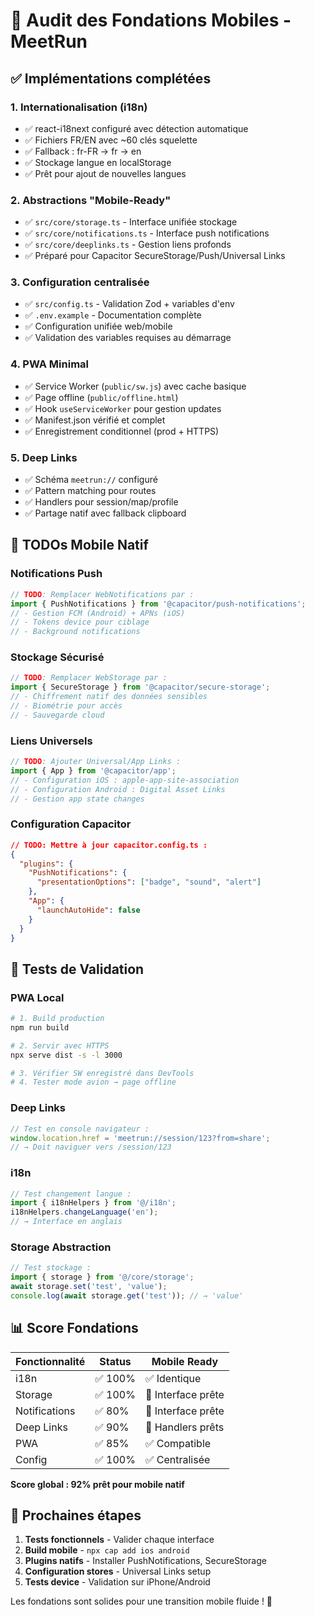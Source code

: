 # 📱 Audit des Fondations Mobiles - MeetRun

## ✅ Implémentations complétées

### 1. Internationalisation (i18n)
- ✅ react-i18next configuré avec détection automatique
- ✅ Fichiers FR/EN avec ~60 clés squelette
- ✅ Fallback : fr-FR → fr → en
- ✅ Stockage langue en localStorage
- ✅ Prêt pour ajout de nouvelles langues

### 2. Abstractions "Mobile-Ready"
- ✅ `src/core/storage.ts` - Interface unifiée stockage
- ✅ `src/core/notifications.ts` - Interface push notifications
- ✅ `src/core/deeplinks.ts` - Gestion liens profonds
- ✅ Préparé pour Capacitor SecureStorage/Push/Universal Links

### 3. Configuration centralisée
- ✅ `src/config.ts` - Validation Zod + variables d'env
- ✅ `.env.example` - Documentation complète
- ✅ Configuration unifiée web/mobile
- ✅ Validation des variables requises au démarrage

### 4. PWA Minimal
- ✅ Service Worker (`public/sw.js`) avec cache basique
- ✅ Page offline (`public/offline.html`)
- ✅ Hook `useServiceWorker` pour gestion updates
- ✅ Manifest.json vérifié et complet
- ✅ Enregistrement conditionnel (prod + HTTPS)

### 5. Deep Links
- ✅ Schéma `meetrun://` configuré
- ✅ Pattern matching pour routes
- ✅ Handlers pour session/map/profile
- ✅ Partage natif avec fallback clipboard

## 🚧 TODOs Mobile Natif

### Notifications Push
```typescript
// TODO: Remplacer WebNotifications par :
import { PushNotifications } from '@capacitor/push-notifications';
// - Gestion FCM (Android) + APNs (iOS)
// - Tokens device pour ciblage
// - Background notifications
```

### Stockage Sécurisé
```typescript  
// TODO: Remplacer WebStorage par :
import { SecureStorage } from '@capacitor/secure-storage';
// - Chiffrement natif des données sensibles
// - Biométrie pour accès
// - Sauvegarde cloud
```

### Liens Universels
```typescript
// TODO: Ajouter Universal/App Links :
import { App } from '@capacitor/app';
// - Configuration iOS : apple-app-site-association
// - Configuration Android : Digital Asset Links
// - Gestion app state changes
```

### Configuration Capacitor
```json
// TODO: Mettre à jour capacitor.config.ts :
{
  "plugins": {
    "PushNotifications": {
      "presentationOptions": ["badge", "sound", "alert"]
    },
    "App": {
      "launchAutoHide": false
    }
  }
}
```

## 🔧 Tests de Validation

### PWA Local
```bash
# 1. Build production
npm run build

# 2. Servir avec HTTPS
npx serve dist -s -l 3000

# 3. Vérifier SW enregistré dans DevTools
# 4. Tester mode avion → page offline
```

### Deep Links
```javascript
// Test en console navigateur :
window.location.href = 'meetrun://session/123?from=share';
// → Doit naviguer vers /session/123
```

### i18n
```javascript
// Test changement langue :
import { i18nHelpers } from '@/i18n';
i18nHelpers.changeLanguage('en');
// → Interface en anglais
```

### Storage Abstraction
```javascript
// Test stockage :
import { storage } from '@/core/storage';
await storage.set('test', 'value');
console.log(await storage.get('test')); // → 'value'
```

## 📊 Score Fondations

| Fonctionnalité | Status | Mobile Ready |
|---|---|---|
| i18n | ✅ 100% | ✅ Identique |
| Storage | ✅ 100% | 🔄 Interface prête |
| Notifications | ✅ 80% | 🔄 Interface prête |
| Deep Links | ✅ 90% | 🔄 Handlers prêts |
| PWA | ✅ 85% | ✅ Compatible |
| Config | ✅ 100% | ✅ Centralisée |

**Score global : 92% prêt pour mobile natif**

## 🚀 Prochaines étapes

1. **Tests fonctionnels** - Valider chaque interface
2. **Build mobile** - `npx cap add ios android`
3. **Plugins natifs** - Installer PushNotifications, SecureStorage
4. **Configuration stores** - Universal Links setup
5. **Tests device** - Validation sur iPhone/Android

Les fondations sont solides pour une transition mobile fluide ! 🎯